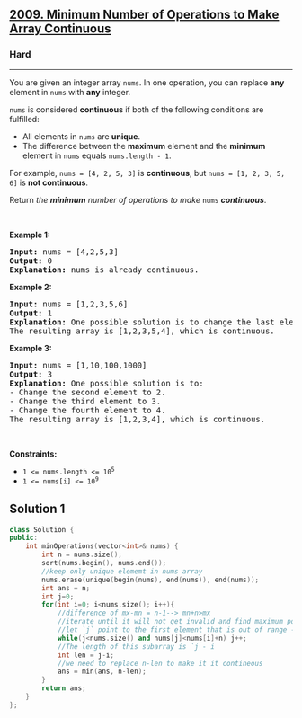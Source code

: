 <h2><a href="https://leetcode.com/problems/minimum-number-of-operations-to-make-array-continuous/">2009. Minimum Number of Operations to Make Array Continuous</a></h2><h3>Hard</h3><hr><div><p>You are given an integer array <code>nums</code>. In one operation, you can replace <strong>any</strong> element in <code>nums</code> with <strong>any</strong> integer.</p>

<p><code>nums</code> is considered <strong>continuous</strong> if both of the following conditions are fulfilled:</p>

<ul>
	<li>All elements in <code>nums</code> are <strong>unique</strong>.</li>
	<li>The difference between the <strong>maximum</strong> element and the <strong>minimum</strong> element in <code>nums</code> equals <code>nums.length - 1</code>.</li>
</ul>

<p>For example, <code>nums = [4, 2, 5, 3]</code> is <strong>continuous</strong>, but <code>nums = [1, 2, 3, 5, 6]</code> is <strong>not continuous</strong>.</p>

<p>Return <em>the <strong>minimum</strong> number of operations to make </em><code>nums</code><em> </em><strong><em>continuous</em></strong>.</p>

<p>&nbsp;</p>
<p><strong class="example">Example 1:</strong></p>

<pre><strong>Input:</strong> nums = [4,2,5,3]
<strong>Output:</strong> 0
<strong>Explanation:</strong>&nbsp;nums is already continuous.
</pre>

<p><strong class="example">Example 2:</strong></p>

<pre><strong>Input:</strong> nums = [1,2,3,5,6]
<strong>Output:</strong> 1
<strong>Explanation:</strong>&nbsp;One possible solution is to change the last element to 4.
The resulting array is [1,2,3,5,4], which is continuous.
</pre>

<p><strong class="example">Example 3:</strong></p>

<pre><strong>Input:</strong> nums = [1,10,100,1000]
<strong>Output:</strong> 3
<strong>Explanation:</strong>&nbsp;One possible solution is to:
- Change the second element to 2.
- Change the third element to 3.
- Change the fourth element to 4.
The resulting array is [1,2,3,4], which is continuous.
</pre>

<p>&nbsp;</p>
<p><strong>Constraints:</strong></p>

<ul>
	<li><code>1 &lt;= nums.length &lt;= 10<sup>5</sup></code></li>
	<li><code>1 &lt;= nums[i] &lt;= 10<sup>9</sup></code></li>
</ul>
</div>


## Solution 1

```cpp
class Solution {
public:
    int minOperations(vector<int>& nums) {
        int n = nums.size();
        sort(nums.begin(), nums.end());
        //keep only unique elememt in nums array
        nums.erase(unique(begin(nums), end(nums)), end(nums));
        int ans = n;
        int j=0;
        for(int i=0; i<nums.size(); i++){
            //difference of mx-mn = n-1--> mn+n>mx
            //iterate until it will not get invalid and find maximum possible length of subarray
            //let `j` point to the first element that is out of range -- `>= nums[i] + n
            while(j<nums.size() and nums[j]<nums[i]+n) j++;
            //The length of this subarray is `j - i
            int len = j-i;
            //we need to replace n-len to make it it contineous
            ans = min(ans, n-len);
        }
        return ans;
    }
};

````
